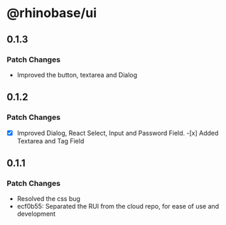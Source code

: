 # @rhinobase/ui

## 0.1.3

### Patch Changes

- Improved the button, textarea and Dialog

## 0.1.2

### Patch Changes

-[x] Improved Dialog, React Select, Input and Password Field. -[x] Added Textarea and Tag Field

## 0.1.1

### Patch Changes

- Resolved the css bug
- ecf0b55: Separated the RUI from the cloud repo, for ease of use and development
